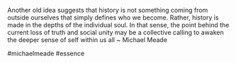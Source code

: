 Another old idea suggests that history is not something coming from outside ourselves that simply defines who we become. Rather, history is made in the depths of the individual soul. In that sense, the point behind the current loss of truth and social unity may be a collective calling to awaken the deeper sense of self within us all ~ Michael Meade

#michaelmeade #essence 